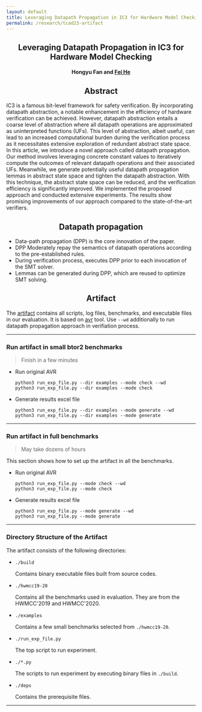 ```yaml
---
layout: default
title: Leveraging Datapath Propagation in IC3 for Hardware Model Checking
permalink: /research/tcad23-artifact
---
```


## <center>Leveraging Datapath Propagation in IC3 for Hardware Model Checking</center>

#### <center>Hongyu Fan and <a href="https://feihe.github.io/">Fei He</a></center>

## <center>Abstract</center>

IC3 is a famous bit-level framework for safety verification. By incorporating datapath abstraction, a notable enhancement in the efficiency of hardware verification can be achieved. However, datapath abstraction entails a coarse level of abstraction where all datapath operations are approximated as uninterpreted functions (UFs). This level of abstraction, albeit useful, can lead to an increased computational burden during the verification process as it necessitates extensive exploration of redundant abstract state space. In this article, we introduce a novel approach called datapath propagation. Our method involves leveraging concrete constant values to iteratively compute the outcomes of relevant datapath operations and their associated UFs. Meanwhile, we generate potentially useful datapath propagation lemmas in abstract state space and tighten the datapath abstraction. With this technique, the abstract state space can be reduced, and the verification efficiency is significantly improved. We implemented the proposed approach and conducted extensive experiments. The results show promising improvements of our approach compared to the state-of-the-art verifiers.

## <center>Datapath propagation</center>

* Data-path propagation (DPP) is the core innovation of the paper.
* DPP Moderately repay the semantics of datapath operations according to the pre-established rules.
* During verification process, executes DPP prior to each invocation of the SMT solver.
* Lemmas can be generated during DPP, which are reused to optimize SMT solving.


## <center>Artifact</center>

The <a href="https://zenodo.org/records/10202559">artifact</a> contains all scripts, log files, benchmarks, and executable files in our evaluation. It is based on <a href="https://github.com/aman-goel/avr">avr</a> tool. Use `--wd` additionally to run datapath propagation approach in verifiation process. 

--------------------------------------

### Run artifact in small btor2 benchmarks

> Finish in a few minutes

* Run original AVR
  ```
  python3 run_exp_file.py --dir examples --mode check --wd
  python3 run_exp_file.py --dir examples --mode check
  ```

* Generate results excel file
  ```
  python3 run_exp_file.py --dir examples --mode generate --wd
  python3 run_exp_file.py --dir examples --mode generate
  ```
  
--------------------------------------

### Run artifact in full benchmarks

> May take dozens of hours

This section shows how to set up the artifact in all the benchmarks.

* Run original AVR
  ```
  python3 run_exp_file.py --mode check --wd
  python3 run_exp_file.py --mode check 
  ```

* Generate results excel file
  ```
  python3 run_exp_file.py --mode generate --wd
  python3 run_exp_file.py --mode generate 
  ```

--------------------------------------

### Directory Structure of the Artifact

The artifact consists of the following directories:

  - `./build`

    Contains binary executable files built from source codes.
    

  + `./hwmcc19-20`

    Contains all the benchmarks used in evaluation. They are from the HWMCC'2019 and HWMCC'2020.

  + `./examples`

    Contains a few small benchmarks selected from `./hwmcc19-20`.
    

  + `./run_exp_file.py`

    The top script to run experiment.

  + `./*.py`

    The scripts to run experiment by executing binary files in `./build`.

  + `./deps`

    Contains the prerequisite files.
    

------------------------------------------------------------------------------
